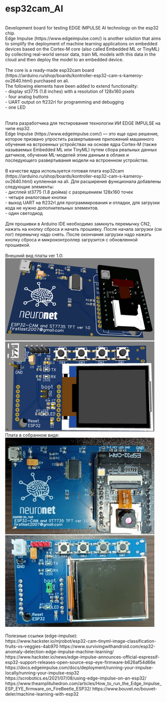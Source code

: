 # esp32cam_AI
<br>
Development board for testing EDGE IMPULSE AI technology on the esp32 chip.<br>
Edge Impulse (https://www.edgeimpulse.com/) is another solution that aims to simplify
the deployment of machine learning applications on embedded devices based on the
Cortex-M core (also called Embedded ML or TinyML) by collecting real-world sensor
data, train ML models with this data in the cloud and then deploy the model to an embedded device.<br>
<br>
The core is a ready-made esp32cam board (https://iarduino.ru/shop/boards/kontroller-esp32-cam-s-kameroy-ov2640.html)
purchased on ali.<br>
The following elements have been added to extend functionality:<br>
- display st3775 (1.8 inches) with a resolution of 128x160 pixels<br>
- four analog buttons <br>
- UART output on ft232rl for programming and debugging <br>
- one LED <br>
<br>
<br>
Плата разработчика для тестирования технологии ИИ EDGE IMPULSE на чипе esp32.<br>
Edge Impulse (https://www.edgeimpulse.com/) — это еще одно решение, которое призвано упростить развертывание приложений
машинного обучения на встроенных устройствах на основе ядра Cortex-M (также называемых Embedded ML или TinyML)
путем сбора реальных данных датчиков, обучения ML-моделей этим данным в облаке и последующего развертывания
модели на встроенном устройстве.<br>
<br>
В качестве ядра используется готовая плата esp32cam (https://iarduino.ru/shop/boards/kontroller-esp32-cam-s-kameroy-ov2640.html) купленная на ali.
Для расширения функционала добавлены следующие элементы:<br>
- дисплей st3775 (1.8 дюйма) с разрешением 128х160 точек<br>
- четыре аналоговые кнопки <br>
- выход UART на ft232rl для программирования и отладки, для загрузки кода не нужно дополнительных элементов. <br>
- один светодиод <br>
<br>
Для прошивки в Arduino IDE необходимо замкнуть перемычку CN2, нажать на кнопку сброса и начать прошивку.
После начала загрузки (см лог) перемычку надо снять. После окончания загрузки надо нажать кнопку сброса и
микроконтроллер загрузится с обновленной прошивкой.<br>
<br>
Внешний вид платы ver 1.0:<br>
<img src="https://github.com/pav2000/esp32cam_AI/blob/main/Board/view01.png" width="480" /> <br>
<img src="https://github.com/pav2000/esp32cam_AI/blob/main/Board/view02.png" width="480" /> <br>
Плата в собранном виде:<br>
<img src="https://github.com/pav2000/esp32cam_AI/blob/main/Board/board01.jpg" width="480" /> <br>
<img src="https://github.com/pav2000/esp32cam_AI/blob/main/Board/board02.jpg" width="480" /> <br>
<br>
Полезные ссылки (edge-impulse):<br>
https://www.hackster.io/mjrobot/esp32-cam-tinyml-image-classification-fruits-vs-veggies-4ab970
https://www.survivingwithandroid.com/esp32-anomaly-detection-edge-impulse-machine-learning/<br>
https://www.hackster.io/news/edge-impulse-announces-official-espressif-esp32-support-releases-open-source-esp-eye-firmware-b626af54d66e<br>
https://docs.edgeimpulse.com/docs/deployment/running-your-impulse-locally/running-your-impulse-esp32<br>
https://scrobotics.es/2021/07/08/using-edge-impulse-on-an-esp32/<br>
https://www.theamplituhedron.com/articles/How_to_run_the_Edge_Impulse_ESP_EYE_firmware_on_FireBeetle_ESP32/
https://www.bouvet.no/bouvet-deler/machine-learning-with-esp32

